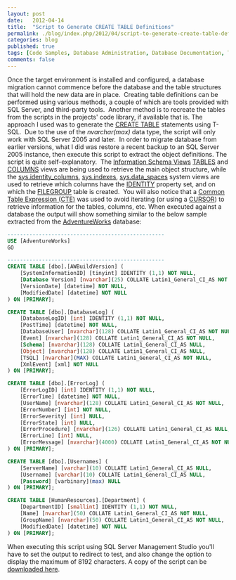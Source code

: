 ```yaml
---
layout: post
date:   2012-04-14
title:  "Script to Generate CREATE TABLE Definitions"
permalink: ./blog/index.php/2012/04/script-to-generate-create-table-definitions/
categories: blog
published: true
tags: [Code Samples, Database Administration, Database Documentation, T-SQL Programming, Coding Practices, Database Migration, data types, Development, SQL Server, SQL Server 2000, SQL Server 2005, SQL Server 2008, SQL Server 2008 R2, CTE, SQL Server 2012]
comments: false
---
```

Once the target environment is installed and configured, a database migration cannot commence before the database and the table structures that will hold the new data are in place.  Creating table definitions can be performed using various methods, a couple of which are tools provided with SQL Server, and third-party tools.  Another method is to recreate the tables from the scripts in the projects' code library, if available that is. The approach I used was to generate the [CREATE TABLE](http://msdn.microsoft.com/en-us/library/ms174979.aspx) statements using T-SQL.  Due to the use of the _nvarchar(max)_ data type, the script will only work with SQL Server 2005 and later.  In order to migrate database from earlier versions, what I did was restore a recent backup to an SQL Server 2005 instance, then execute this script to extract the object definitions. The script is quite self-explanatory.  The [Information Schema Views](http://msdn.microsoft.com/en-us/library/ms186778.aspx) [TABLES](http://msdn.microsoft.com/en-us/library/ms186224.aspx) and [COLUMNS](http://msdn.microsoft.com/en-us/library/ms188348.aspx) views are being used to retrieve the main object structure, while the [sys.identity_columns](http://msdn.microsoft.com/en-us/library/ms187334.aspx), [sys.indexes](http://msdn.microsoft.com/en-us/library/ms173760.aspx), [sys.data_spaces](http://msdn.microsoft.com/en-us/library/ms190289.aspx) system views are used to retrieve which columns have the [IDENTITY](http://msdn.microsoft.com/en-US/library/ms186775.aspx) property set, and on which the [FILEGROUP](http://msdn.microsoft.com/en-us/library/ms179316.aspx) table is created.  You will also notice that a [Common Table Expression (CTE)](http://msdn.microsoft.com/en-us/library/ms190766.aspx) was used to avoid iterating (or using a [CURSOR](http://msdn.microsoft.com/en-us/library/ms180169.aspx)) to retrieve information for the tables, columns, etc. When executed against a database the output will show something similar to the below sample extracted from the [AdventureWorks](http://msftdbprodsamples.codeplex.com/) database:

``` sql
--------------------------------------------------
USE [AdventureWorks]
GO

--------------------------------------------------
CREATE TABLE [dbo].[AWBuildVersion] (
    [SystemInformationID] [tinyint] IDENTITY (1,1) NOT NULL,
    [Database Version] [nvarchar](25) COLLATE Latin1_General_CI_AS NOT NULL,
    [VersionDate] [datetime] NOT NULL,
    [ModifiedDate] [datetime] NOT NULL
) ON [PRIMARY];

CREATE TABLE [dbo].[DatabaseLog] (
    [DatabaseLogID] [int] IDENTITY (1,1) NOT NULL,
    [PostTime] [datetime] NOT NULL,
    [DatabaseUser] [nvarchar](128) COLLATE Latin1_General_CI_AS NOT NULL,
    [Event] [nvarchar](128) COLLATE Latin1_General_CI_AS NOT NULL,
    [Schema] [nvarchar](128) COLLATE Latin1_General_CI_AS NULL,
    [Object] [nvarchar](128) COLLATE Latin1_General_CI_AS NULL,
    [TSQL] [nvarchar](MAX) COLLATE Latin1_General_CI_AS NOT NULL,
    [XmlEvent] [xml] NOT NULL
) ON [PRIMARY];

CREATE TABLE [dbo].[ErrorLog] (
    [ErrorLogID] [int] IDENTITY (1,1) NOT NULL,
    [ErrorTime] [datetime] NOT NULL,
    [UserName] [nvarchar](128) COLLATE Latin1_General_CI_AS NOT NULL,
    [ErrorNumber] [int] NOT NULL,
    [ErrorSeverity] [int] NULL,
    [ErrorState] [int] NULL,
    [ErrorProcedure] [nvarchar](126) COLLATE Latin1_General_CI_AS NULL,
    [ErrorLine] [int] NULL,
    [ErrorMessage] [nvarchar](4000) COLLATE Latin1_General_CI_AS NOT NULL
) ON [PRIMARY];

CREATE TABLE [dbo].[Usernames] (
    [ServerName] [varchar](10) COLLATE Latin1_General_CI_AS NULL,
    [Username] [varchar](10) COLLATE Latin1_General_CI_AS NULL,
    [Password] [varbinary](max) NULL
) ON [PRIMARY];

CREATE TABLE [HumanResources].[Department] (
    [DepartmentID] [smallint] IDENTITY (1,1) NOT NULL,
    [Name] [nvarchar](50) COLLATE Latin1_General_CI_AS NOT NULL,
    [GroupName] [nvarchar](50) COLLATE Latin1_General_CI_AS NOT NULL,
    [ModifiedDate] [datetime] NOT NULL
) ON [PRIMARY];
```

When executing this script using SQL Server Management Studio you'll have to set the output to redirect to test, and also change the option to display the maximum of 8192 characters. A copy of the script can be [downloaded here](/assets/article_files/2012/04/script-to-generate-create-table-definitions.zip).
